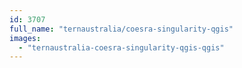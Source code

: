 ```yaml
---
id: 3707
full_name: "ternaustralia/coesra-singularity-qgis"
images: 
  - "ternaustralia-coesra-singularity-qgis-qgis"
---
```

